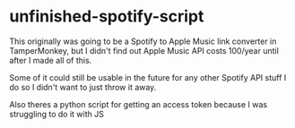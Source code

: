 # unfinished-spotify-script
This originally was going to be a Spotify to Apple Music link converter in TamperMonkey, but I didn't find out Apple Music API costs 100/year until after I made all of this.  

Some of it could still be usable in the future for any other Spotify API stuff I do so I didn't want to just throw it away.  

Also theres a python script for getting an access token because I was struggling to do it with JS
